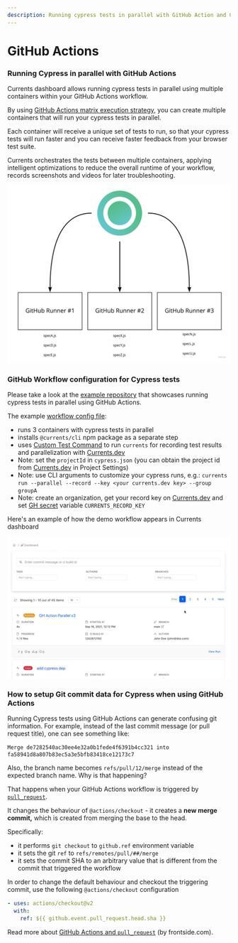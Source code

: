 ```yaml
---
description: Running cypress tests in parallel with GitHub Action and Currents dashboard
---
```


# GitHub Actions

### Running Cypress in parallel with GitHub Actions

Currents dashboard allows running cypress tests in parallel using multiple containers within your GitHub Actions workflow.

By using [GitHub Actions matrix execution strategy](https://docs.github.com/en/actions/using-workflows/workflow-syntax-for-github-actions#jobsjob\_idstrategymatrix), you can create multiple containers that will run your cypress tests in parallel.

Each container will receive a unique set of tests to run, so that your cypress tests will run faster and you can receive faster feedback from your browser test suite.

Currents orchestrates the tests between multiple containers, applying intelligent optimizations to reduce the overall runtime of your workflow, records screenshots and videos for later troubleshooting.

![Cypress Tests Parallelization with Github Actions](<../.gitbook/assets/Cypress-Parallelization-github-actions (1).jpg>)

### GitHub Workflow configuration for Cypress tests

Please take a look at the [example repository](https://github.com/currents-dev/gh-actions-example) that showcases running cypress tests in parallel using GitHub Actions.

The example [workflow config file](https://github.com/currents-dev/gh-actions-example/blob/main/.github/workflows/currents.yml):

* runs 3 containers with cypress tests in parallel
* installs `@currents/cli` npm package as a separate step
* uses [Custom Test Command](https://github.com/cypress-io/github-action#custom-test-command) to run `currents` for recording test results and parallelization with [Currents.dev](https://currents.dev)
* Note: set the `projectId` in `cypress.json` (you can obtain the project id from [Currents.dev](https://app.currents.dev) in Project Settings)
* Note: use CLI arguments to customize your cypress runs, e.g.: `currents run --parallel --record --key <your currents.dev key> --group groupA`
* Note: create an organization, get your record key on [Currents.dev](https://app.currents.dev) and set [GH secret](https://docs.github.com/en/actions/reference/encrypted-secrets) variable `CURRENTS_RECORD_KEY`

Here's an example of how the demo workflow appears in Currents dashboard

![Running Cypress tests in parallel - Currents dashboard](../.gitbook/assets/github-actions-cypress-parallel-execution.gif)

### How to setup Git commit data for Cypress when using GitHub Actions

Running Cypress tests using GitHub Actions can generate confusing git information. For example, instead of the last commit message (or pull request title), one can see something like:

```
Merge de7282540ac30ee4e32a0b1fede4f6391b4cc321 into fa58941d8a807b83ec5a3e5bfb83418ce12173c7
```

Also, the branch name becomes `refs/pull/12/merge` instead of the expected branch name. Why is that happening?

That happens when your GitHub Actions workflow is triggered by [`pull_request`](https://docs.github.com/en/github-ae@latest/actions/using-workflows/events-that-trigger-workflows#pull\_request).&#x20;

It changes the behaviour of `@actions/checkout` - it creates a **new merge commit,** which is created from merging the base to the head.&#x20;

Specifically:

* it performs `git checkout` to `github.ref` environment variable
* it sets the git `ref` to `refs/remotes/pull/##/merge`
* it sets the commit SHA to an arbitrary value that is different from the commit that triggered the workflow

In order to change the default behaviour and checkout the triggering commit, use the following `@actions/checkout` configuration

```yaml
- uses: actions/checkout@v2
  with:
    ref: ${{ github.event.pull_request.head.sha }}
```

Read more about [GitHub Actions and `pull_request`](https://frontside.com/blog/2020-05-26-github-actions-pull\_request/) (by frontside.com).
